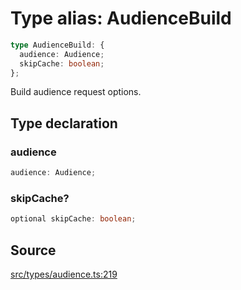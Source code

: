 # Type alias: AudienceBuild

```ts
type AudienceBuild: {
  audience: Audience;
  skipCache: boolean;
};
```

Build audience request options.

## Type declaration

### audience

```ts
audience: Audience;
```

### skipCache?

```ts
optional skipCache: boolean;
```

## Source

[src/types/audience.ts:219](https://github.com/torque-labs/torque-ts-sdk/blob/c95828d99ae8c726ef550803d1dbba9bc4dfc9f3/src/types/audience.ts#L219)

